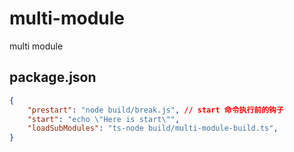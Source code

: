 # multi-module
multi module

## package.json
```json scripts
{
    "prestart": "node build/break.js", // start 命令执行前的钩子
    "start": "echo \"Here is start\"",
    "loadSubModules": "ts-node build/multi-module-build.ts",
}

``` 
